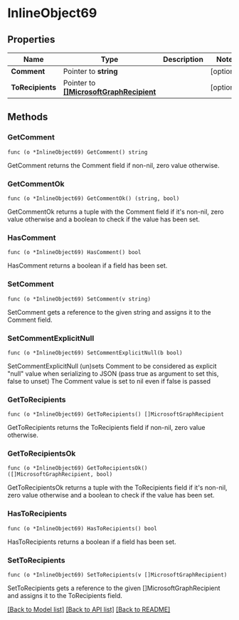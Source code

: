 # InlineObject69

## Properties

Name | Type | Description | Notes
------------ | ------------- | ------------- | -------------
**Comment** | Pointer to **string** |  | [optional] 
**ToRecipients** | Pointer to [**[]MicrosoftGraphRecipient**](microsoft.graph.recipient.md) |  | [optional] 

## Methods

### GetComment

`func (o *InlineObject69) GetComment() string`

GetComment returns the Comment field if non-nil, zero value otherwise.

### GetCommentOk

`func (o *InlineObject69) GetCommentOk() (string, bool)`

GetCommentOk returns a tuple with the Comment field if it's non-nil, zero value otherwise
and a boolean to check if the value has been set.

### HasComment

`func (o *InlineObject69) HasComment() bool`

HasComment returns a boolean if a field has been set.

### SetComment

`func (o *InlineObject69) SetComment(v string)`

SetComment gets a reference to the given string and assigns it to the Comment field.

### SetCommentExplicitNull

`func (o *InlineObject69) SetCommentExplicitNull(b bool)`

SetCommentExplicitNull (un)sets Comment to be considered as explicit "null" value
when serializing to JSON (pass true as argument to set this, false to unset)
The Comment value is set to nil even if false is passed
### GetToRecipients

`func (o *InlineObject69) GetToRecipients() []MicrosoftGraphRecipient`

GetToRecipients returns the ToRecipients field if non-nil, zero value otherwise.

### GetToRecipientsOk

`func (o *InlineObject69) GetToRecipientsOk() ([]MicrosoftGraphRecipient, bool)`

GetToRecipientsOk returns a tuple with the ToRecipients field if it's non-nil, zero value otherwise
and a boolean to check if the value has been set.

### HasToRecipients

`func (o *InlineObject69) HasToRecipients() bool`

HasToRecipients returns a boolean if a field has been set.

### SetToRecipients

`func (o *InlineObject69) SetToRecipients(v []MicrosoftGraphRecipient)`

SetToRecipients gets a reference to the given []MicrosoftGraphRecipient and assigns it to the ToRecipients field.


[[Back to Model list]](../README.md#documentation-for-models) [[Back to API list]](../README.md#documentation-for-api-endpoints) [[Back to README]](../README.md)



